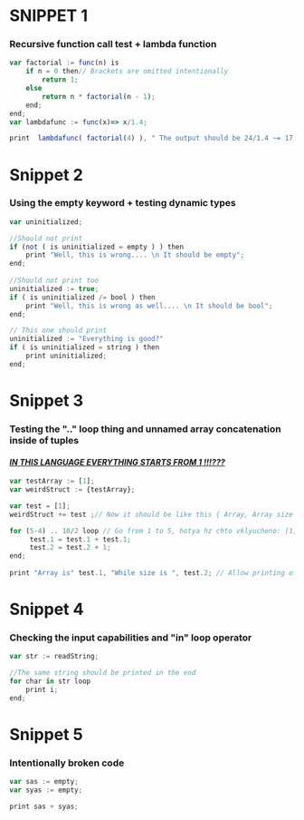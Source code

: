 

# SNIPPET 1

### Recursive function call test + lambda function 

````javascript
var factorial := func(n) is 
    if n = 0 then// Brackets are omitted intentionally
    	return 1;
    else
        return n * factorial(n - 1);
    end;
end;
var lambdafunc := func(x)=> x/1.4;

print  lambdafunc( factorial(4) ), " The output should be 24/1.4 ~= 17,142";
````

# Snippet 2

### Using the empty keyword + testing dynamic types

````javascript
var uninitialized;

//Should not print
if (not ( is uninitialized = empty ) ) then
	print "Well, this is wrong.... \n It should be empty";
end;
  
//Should not print too
uninitialized := true;
if ( is uninitialized /= bool ) then
	print "Well, this is wrong as well.... \n It should be bool";
end;

// This one should print 
uninitialized := "Everything is good?"
if ( is uninitialized = string ) then
	print uninitialized;
end;
````

# Snippet 3

### Testing the ".." loop thing and unnamed array concatenation inside of tuples

#### *<u>**IN THIS LANGUAGE EVERYTHING STARTS FROM 1 !!!???**</u>*

````javascript
var testArray := [1];
var weirdStruct := {testArray};

var test = [1];
weirdStruct += test ;// Now it should be like this { Array, Array size }

for (5-4) .. 10/2 loop // Go from 1 to 5, hotya hz chto vklyucheno: [1,5] or [1,5)
     test.1 = test.1 + test.1;
     test.2 = test.2 + 1;
end; 
     
print "Array is" test.1, "While size is ", test.2; // Allow printing of arrays???
````
# Snippet 4

### Checking the input capabilities and "in" loop operator

````javascript
var str := readString;

//The same string should be printed in the end
for char in str loop
	print i; 
end;
````
# Snippet 5

### Intentionally broken code

````javascript
var sas := empty;
var syas := empty;

print sas + syas;
````

